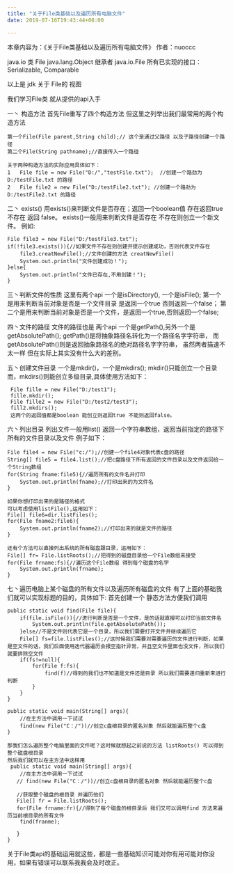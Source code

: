 ```yaml
---
title: "关于File类基础以及遍历所有电脑文件"
date: 2019-07-16T19:43:44+08:00

---
```

本章内容为：《关于File类基础以及遍历所有电脑文件》
作者：nuoccc 

java.io 
类 File
java.lang.Object
  继承者 java.io.File
所有已实现的接口： 
Serializable, Comparable<File> 

以上是 jdk 关于 File的 视图

我们学习File类 就从提供的api入手

一丶 构造方法
    首先File重写了四个构造方法 但这里之列举出我们最常用的两个构造方法

    第一个File(File parent,String child);// 这个是通过父路径 以及子路径创建一个路径
    第二个File(String pathname);//直接传入一个路径

    关于两种构造方法的实际应用具体如下：
    1   File file = new File("D:/","testFile.txt");  //创建一个路劲为D:/testFile.txt 的路径
    2   File file2 = new File("D:/testFile2.txt"); //创建一个路劲为D:/testFile2.txt 的路径

二丶 exists()
    用exists()来判断文件是否存在；返回一个boolean值 存在返回true 不存在 返回 false。
    exists()一般用来判断文件是否存在 不存在则创立一个新文件。
    例如:

    File file3 = new File("D:/testFile3.txt");
    if(!file3.exists()){//如果文件不存在则创建并提示创建成功，否则代表文件存在 
        file3.creatNewFile();//文件创建的方法 creatNewFile()
        System.out.println("文件创建成功！");
    }else{
        System.out.println("文件已存在,不用创建！");
    }

三丶判断文件的性质
    这里有两个api 一个是isDirectory(), 一个是isFile();
    第一个是用来判断当前对象是否是一个文件目录 是返回一个true 否则返回一个false；
    第二个是用来判断当前对象是否是一个文件，是返回一个true,否则返回一个false;

四丶文件的路径
    文件的路径也是 两个api 一个是getPath(),另外一个是getAbsolutePath();
    getPath()是将抽象路径名转化为一个路径名字字符串，
    而getAbsolutePath()则是返回抽象路径名的绝对路径名字字符串，
    虽然两者描速不太一样 但在实际上其实没有什么大的差别。

五丶创建文件目录
    一个是mkdir()，一个是mkdirs();
     mkdir()只能创立一个目录而，mkdirs()则能创立多级目录,具体使用方法如下：

     File fille = new File("D:/test1");
     fille.mkdir();
     File fille2 = new File("D:/test2/test3");
     fill2.mkdirs();
     这两个的返回值都是boolean 能创立则返回true 不能则返回false。

六丶列出目录
    列出文件一般用list() 返回一个字符串数组，返回当前指定的路径下所有的文件目录以及文件
    例子如下：

    File file4 = new File("c:/");//创建一个file4对象代表c盘的路径
    String[] file5 = file4.list();//把c盘路径下所有返回的文件目录以及文件返回给一个String数组
    for(String fname:file5){//遍历所有的文件名并打印
        System.out.println(fname);//打印出来的为文件名
    }

    如果你想打印出来的是路径的格式
    可以考虑使用listFile(),运用如下：
    File[] file6=dir.listFiles();
    for(File fname2:file6){
        System.out.println(fname2);//打印出来的就是文件的路径
    }

    还有个方法可以直接列出系统的所有磁盘跟目录，运用如下：
    File[] fr= File.listRoots();//把得到的磁盘目录给一个File数组来接受
    for(File frname:fs){//遍历这个File数组 得到每个磁盘的名字
        System.out.println(frname);
    }

七丶遍历电脑上某个磁盘的所有文件以及遍历所有磁盘的文件
    有了上面的基础我们就可以实现标题的目的，具体如下:
    首先创建一个 静态方法方便我们调用

    public static void find(File file){
        if(file.isFile()){//进行判断是否是一个文件，是的话就直接可以打印当前文件名
            System.out.println(file.getAbsolutePath());
        }else//不是文件则代表它是一个目录，所以我们需要打开文件并继续遍历它
        File[] fs=file.listFiles();//这时候我们需要对需要遍历的文件进行判断，如果是空文件的话，我们后面使用迭代器遍历会报空指针异常，并且空文件里面也没文件，所以我们就要排除空文件
        if(fs!=null){
            for(File f:fs){
                find(f)//得到的我们也不知道是文件还是目录 所以我们需要递归重新来进行判断
            }
        }
    }   

    public static void main(String[] args){
        //在主方法中调用一下试试
        find(new File("C：/"))//创立c盘根目录的匿名对象 然后就能遍历整个c盘
    }

    那我们怎么遍历整个电脑里面的文件呢？这时候就想起之前说的方法 listRoots() 可以得到整个磁盘根目录
    然后我们就可以在主方法中这样用
     public static void main(String[] args){
        //在主方法中调用一下试试
       // find(new File("C：/"))//创立c盘根目录的匿名对象 然后就能遍历整个c盘

       //获取整个磁盘的根目录 并遍历他们
       File[] fr = File.listRoots();
       for(File frname:fr){//得到了每个磁盘的根目录后 我们又可以调用find 方法来遍历当前根目录的所有文件
        find(franme);

       }
    }

关于File类api的基础运用就这些，都是一些基础知识可能对你有用可能对你没用，如果有错误可以联系我我会及时改正。